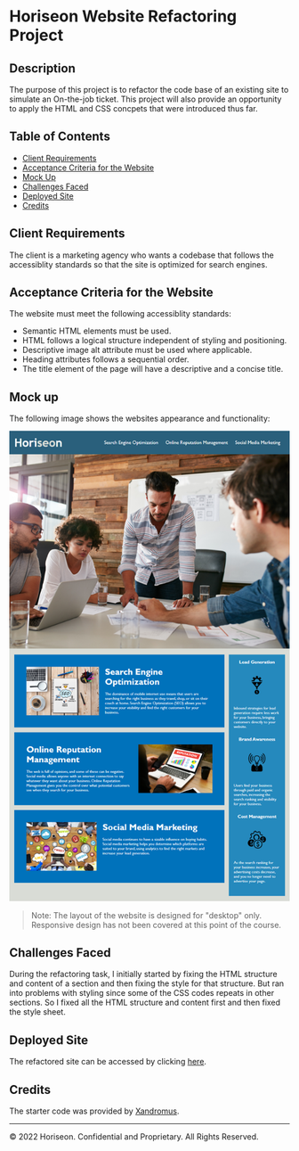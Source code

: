 # Horiseon Website Refactoring Project

## Description
The purpose of this project is to refactor the code base of an existing site to simulate an On-the-job ticket. This project will also provide an opportunity to apply the HTML and CSS concpets that were introduced thus far.

## Table of Contents
* [Client Requirements](#client-requirements)
* [Acceptance Criteria for the Website](#acceptance-criteria-for-the-website)
* [Mock Up](#mock-up)
* [Challenges Faced](#challenges-faced)
* [Deployed Site](#deployed-site)
* [Credits](#credits)

## Client Requirements
The client is a marketing agency who wants a codebase that follows the accessiblity standards so that the site is optimized for search engines.

## Acceptance Criteria for the Website
The website must meet the following accessiblity standards:
* Semantic HTML elements must be used.
* HTML follows a logical structure independent of styling and positioning.
* Descriptive image alt attribute must be used where applicable.
* Heading attributes follows a sequential order.
* The title element of the page will have a descriptive and a concise title.

## Mock up
The following image shows the websites appearance and functionality:

![Mock up image of the Horesion website](./assets/images/mock-up.png)

>Note: The layout of the website is designed for "desktop" only. Responsive design has not been covered at this point of the course.

## Challenges Faced
During the refactoring task, I initially started by fixing the HTML structure and content of a section and then fixing the style for that structure. But ran into problems with styling since some of the CSS codes repeats in other sections. So I fixed all the HTML structure and content first and then fixed the style sheet.

## Deployed Site
The refactored site can be accessed by clicking [here](https://shawnmaz.github.io/Horiseon-website/).

## Credits
The starter code was provided by [Xandromus](https://github.com/coding-boot-camp/urban-octo-telegram). 

---
© 2022 Horiseon. Confidential and Proprietary. All Rights Reserved.
